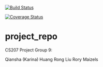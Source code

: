 [![Build Status](https://travis-ci.org/CS207-Project-Group-9/cs207-FinalProject.svg?branch=master)](https://travis-ci.org/CS207-Project-Group-9/cs207-FinalProject)

[![Coverage Status](https://coveralls.io/repos/github/CS207-Project-Group-9/cs207-FinalProject/badge.svg?branch=master)](https://coveralls.io/github/CS207-Project-Group-9/cs207-FinalProject?branch=master)

# project_repo

CS207 Project Group 9:

Qiansha (Karina) Huang
Rong Liu
Rory Maizels



